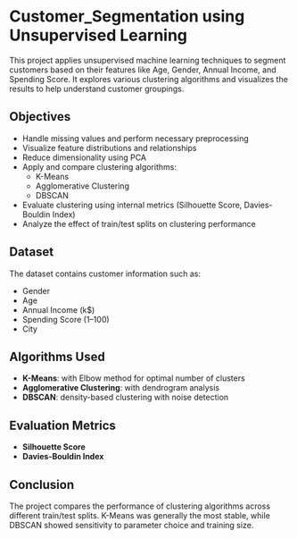 # Customer_Segmentation using Unsupervised Learning
This project applies unsupervised machine learning techniques to segment customers based on their features like Age, Gender, Annual Income, and Spending Score. It explores various clustering algorithms and visualizes the results to help understand customer groupings.

## Objectives
- Handle missing values and perform necessary preprocessing
- Visualize feature distributions and relationships
- Reduce dimensionality using PCA
- Apply and compare clustering algorithms:
  - K-Means
  - Agglomerative Clustering
  - DBSCAN
- Evaluate clustering using internal metrics (Silhouette Score, Davies-Bouldin Index)
- Analyze the effect of train/test splits on clustering performance

## Dataset
The dataset contains customer information such as:
- Gender
- Age
- Annual Income (k$)
- Spending Score (1–100)
- City

## Algorithms Used
- **K-Means**: with Elbow method for optimal number of clusters
- **Agglomerative Clustering**: with dendrogram analysis
- **DBSCAN**: density-based clustering with noise detection

## Evaluation Metrics
- **Silhouette Score**
- **Davies-Bouldin Index**

## Conclusion
The project compares the performance of clustering algorithms across different train/test splits. K-Means was generally the most stable, while DBSCAN showed sensitivity to parameter choice and training size.
